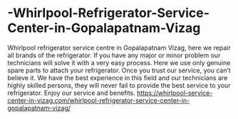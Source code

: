 # -Whirlpool-Refrigerator-Service-Center-in-Gopalapatnam-Vizag
Whirlpool refrigerator service centre in Gopalapatnam Vizag, here we repair all brands of the refrigerator. If you have any major or minor problem our technicians will solve it with a very easy process. Here we use only genuine spare parts to attach your refrigerator. Once you trust our service, you can’t believe it.  We have the best experience in this field and our technicians are highly skilled persons, they will never fail to provide the best service to your refrigerator. Enjoy our service and benefits.   https://whirlpool-service-center-in-vizag.com/whirlpool-refrigerator-service-center-in-gopalapatnam-vizag/

